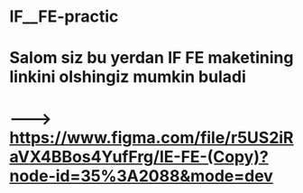 # IF__FE-practic 

# Salom siz bu yerdan IF FE maketining linkini olshingiz mumkin buladi
#  ---> https://www.figma.com/file/r5US2iRaVX4BBos4YufFrg/IE-FE-(Copy)?node-id=35%3A2088&mode=dev